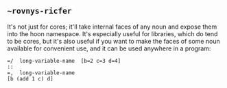 ## `~rovnys-ricfer`
It's not just for cores; it'll take internal faces of any noun and expose them into the hoon namespace. It's especially useful for libraries, which do tend to be cores, but it's also useful if you want to make the faces of some noun available for convenient use, and it can be used anywhere in a program:

```
=/  long-variable-name  [b=2 c=3 d=4]
::
=,  long-variable-name
[b (add 1 c) d]
```